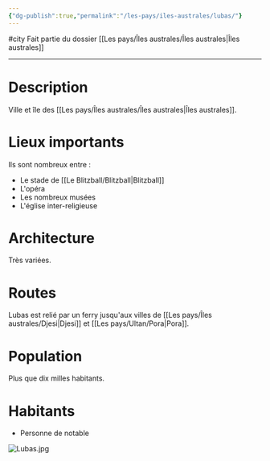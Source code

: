 ```yaml
---
{"dg-publish":true,"permalink":"/les-pays/iles-australes/lubas/"}
---
```


#city 
Fait partie du dossier [[Les pays/Îles australes/Îles australes\|Îles australes]]

-------

# Description
Ville et île des [[Les pays/Îles australes/Îles australes\|Îles australes]].
# Lieux importants
Ils sont nombreux entre :
- Le stade de [[Le Blitzball/Blitzball\|Blitzball]]
- L'opéra
- Les nombreux musées
- L'église inter-religieuse
# Architecture
Très variées.
# Routes
Lubas est relié par un ferry jusqu'aux villes de [[Les pays/Îles australes/Djesi\|Djesi]] et [[Les pays/Ultan/Pora\|Pora]].
# Population
Plus que dix milles habitants.
# Habitants
- Personne de notable

![Lubas.jpg](/img/user/_Images/Lubas.jpg)
